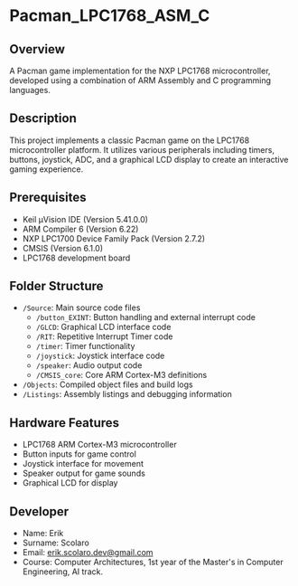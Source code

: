# Pacman_LPC1768_ASM_C

## Overview
A Pacman game implementation for the NXP LPC1768 microcontroller, developed using a combination of ARM Assembly and C programming languages.

## Description
This project implements a classic Pacman game on the LPC1768 microcontroller platform. It utilizes various peripherals including timers, buttons, joystick, ADC, and a graphical LCD display to create an interactive gaming experience.

## Prerequisites
- Keil µVision IDE (Version 5.41.0.0)
- ARM Compiler 6 (Version 6.22)
- NXP LPC1700 Device Family Pack (Version 2.7.2)
- CMSIS (Version 6.1.0)
- LPC1768 development board

## Folder Structure
- `/Source`: Main source code files
    - `/button_EXINT`: Button handling and external interrupt code
    - `/GLCD`: Graphical LCD interface code
    - `/RIT`: Repetitive Interrupt Timer code
    - `/timer`: Timer functionality
    - `/joystick`: Joystick interface code
    - `/speaker`: Audio output code
    - `/CMSIS_core`: Core ARM Cortex-M3 definitions
- `/Objects`: Compiled object files and build logs
- `/Listings`: Assembly listings and debugging information

## Hardware Features
- LPC1768 ARM Cortex-M3 microcontroller
- Button inputs for game control
- Joystick interface for movement
- Speaker output for game sounds
- Graphical LCD for display

## Developer
- Name: Erik
- Surname: Scolaro
- Email: erik.scolaro.dev@gmail.com
- Course: Computer Architectures, 1st year of the Master's in Computer Engineering, AI track.